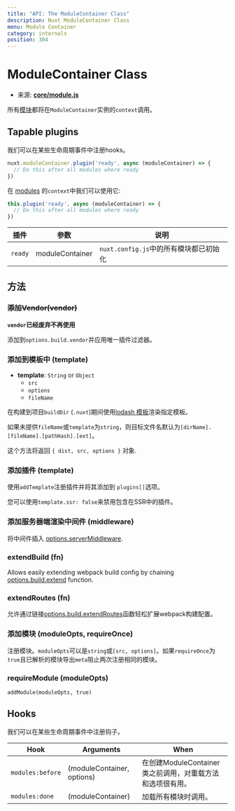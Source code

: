 ```yaml
---
title: "API: The ModuleContainer Class"
description: Nuxt ModuleContainer Class
menu: Module Container
category: internals
position: 304
---
```


# ModuleContainer Class

- 来源: **[core/module.js](https://github.com/nuxt/nuxt.js/blob/dev/packages/core/src/module.js)**

所有[模块](/guide/modules)都将在`ModuleContainer`实例的`context`调用。

## Tapable plugins

我们可以在某些生命周期事件中注册hooks。

```js
nuxt.moduleContainer.plugin('ready', async (moduleContainer) => {
  // Do this after all modules where ready
})
```

在 [modules](/guide/modules) 的`context`中我们可以使用它:

```js
this.plugin('ready', async (moduleContainer) => {
  // Do this after all modules where ready
})
```

插件 | 参数       | 说明
-------|-----------------|-----------------------------------------------------
`ready`| moduleContainer | `nuxt.config.js`中的所有模块都已初始化


## 方法

### ~~添加Vendor(vendor)~~

**`vendor`已经废弃不再使用**

添加到`options.build.vendor`并应用唯一插件过滤器。

### 添加到模板中 (template)

- **template**: `String` or `Object`
    - `src`
    - `options`
    - `fileName`

在构建到项目`buildDir` (`.nuxt`)期间使用[lodash 模板](https://lodash.com/docs/4.17.4#template)渲染指定模板。

如果未提供`fileName`或`template`为`string`，则目标文件名默认为`[dirName].[fileName].[pathHash].[ext]`。

这个方法将返回 `{ dist, src, options }` 对象.

### 添加插件 (template)

使用`addTemplate`注册插件并将其添加到 `plugins[]`选项。

您可以使用`template.ssr: false`来禁用包含在SSR中的插件。

### 添加服务器端渲染中间件 (middleware)

将中间件插入 [options.serverMiddleware](/api/configuration-servermiddleware).

### extendBuild (fn)

Allows easily extending webpack build config by chaining [options.build.extend](/api/configuration-build#extend) function.

### extendRoutes (fn)

允许通过链接[options.build.extendRoutes](/api/configuration-router#extendroutes)函数轻松扩展webpack构建配置。

### 添加模块 (moduleOpts, requireOnce)

注册模块。`moduleOpts`可以是`string`或`[src, options]`。如果`requireOnce`为`true`且已解析的模块导出`meta`阻止两次注册相同的模块。

### requireModule (moduleOpts)

`addModule(moduleOpts, true)`

## Hooks

我们可以在某些生命周期事件中注册钩子。

Hook                      | Arguments                  | When
--------------------------|----------------------------|--------------------------------------------------------------------------------------
 `modules:before`         | (moduleContainer, options) | 在创建ModuleContainer类之前调用​​，对重载方法和选项很有用。
 `modules:done`           | (moduleContainer)          | 加载所有模块时调用。
